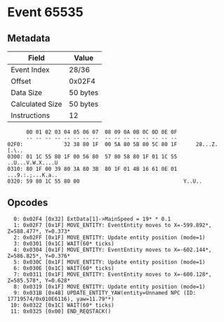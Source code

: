 # Event 65535

## Metadata

| Field           | Value    |
|-----------------|----------|
| Event Index     | 28/36    |
| Offset          | 0x02F4   |
| Data Size       | 50 bytes |
| Calculated Size | 50 bytes |
| Instructions    | 12       |

```
      00 01 02 03 04 05 06 07  08 09 0A 0B 0C 0D 0E 0F
      -- -- -- -- -- -- -- --  -- -- -- -- -- -- -- --
02F0:             32 38 80 1F  00 5A 80 5B 80 5C 80 1F      28...Z.[.\..
0300: 01 1C 55 80 1F 00 56 80  57 80 58 80 1F 01 1C 55  ..U...V.W.X....U
0310: 80 1F 00 39 80 3A 80 3B  80 1F 01 4B 16 61 0E 01  ...9.:.;...K.a..
0320: 59 80 1C 55 80 00                                 Y..U..          
```

## Opcodes

```
  0: 0x02F4 [0x32] ExtData[1]->MainSpeed = 19* * 0.1
  1: 0x02F7 [0x1F] MOVE_ENTITY: EventEntity moves to X=-599.892*, Z=588.477*, Y=0.373*
  2: 0x02FF [0x1F] MOVE_ENTITY: Update entity position (mode=1)
  3: 0x0301 [0x1C] WAIT(60* ticks)
  4: 0x0304 [0x1F] MOVE_ENTITY: EventEntity moves to X=-602.144*, Z=586.825*, Y=0.376*
  5: 0x030C [0x1F] MOVE_ENTITY: Update entity position (mode=1)
  6: 0x030E [0x1C] WAIT(60* ticks)
  7: 0x0311 [0x1F] MOVE_ENTITY: EventEntity moves to X=-600.128*, Z=585.578*, Y=0.628*
  8: 0x0319 [0x1F] MOVE_ENTITY: Update entity position (mode=1)
  9: 0x031B [0x4B] UPDATE_ENTITY_YAW(entity=Unnamed NPC (ID: 17719574/0x010E6116), yaw=11.79°*)
 10: 0x0322 [0x1C] WAIT(60* ticks)
 11: 0x0325 [0x00] END_REQSTACK()
```
